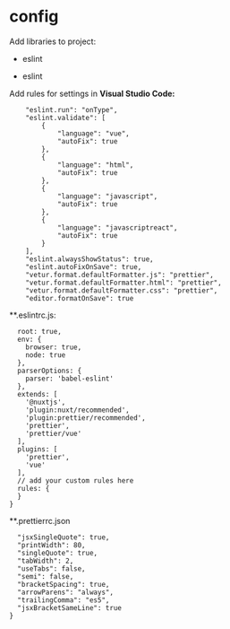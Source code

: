 # config

Add libraries to project: 

* eslint
- eslint

Add rules for settings in **Visual Studio Code:**

```  "eslint.enable": true,
    "eslint.run": "onType",
    "eslint.validate": [
        {
            "language": "vue",
            "autoFix": true
        },
        {
            "language": "html",
            "autoFix": true
        },
        {
            "language": "javascript",
            "autoFix": true
        },
        {
            "language": "javascriptreact",
            "autoFix": true
        }
    ],
    "eslint.alwaysShowStatus": true,
    "eslint.autoFixOnSave": true,
    "vetur.format.defaultFormatter.js": "prettier",
    "vetur.format.defaultFormatter.html": "prettier",
    "vetur.format.defaultFormatter.css": "prettier",
    "editor.formatOnSave": true
```
    
**.eslintrc.js:

```module.exports = {
  root: true,
  env: {
    browser: true,
    node: true
  },
  parserOptions: {
    parser: 'babel-eslint'
  },
  extends: [
    '@nuxtjs',
    'plugin:nuxt/recommended',
    'plugin:prettier/recommended',
    'prettier',
    'prettier/vue'
  ],
  plugins: [
    'prettier',
    'vue'
  ],
  // add your custom rules here
  rules: {
  }
}
```

**.prettierrc.json

```{
  "jsxSingleQuote": true,
  "printWidth": 80,
  "singleQuote": true,
  "tabWidth": 2,
  "useTabs": false,
  "semi": false,
  "bracketSpacing": true,
  "arrowParens": "always",
  "trailingComma": "es5",
  "jsxBracketSameLine": true
}
```
